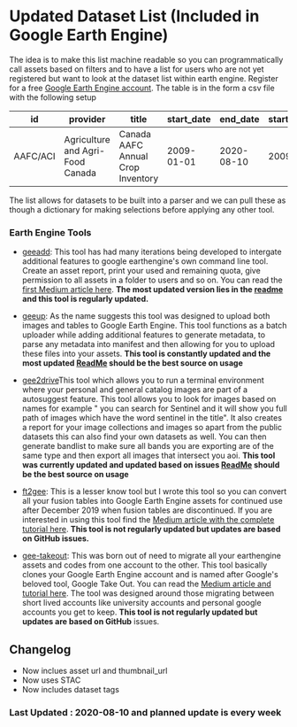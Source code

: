 # Updated Dataset List (Included in Google Earth Engine)
The idea is to make this list machine readable so you can programmatically call assets based on filters and to have a list for users who are not yet registered but want to look at the dataset list within earth engine. Register for a free [Google Earth Engine account](https://earthengine.google.com/signup/). The table is in the form a csv file with the following setup


|id                                                        |provider                                                                          |title                                                                                                                             |start_date|end_date  |startyear|endyear|type            |tags                                                                                                                                                                                                                                                                                                                                       |asset_url                                                                                                             |thumbnail_url                                                                                             |
|----------------------------------------------------------|----------------------------------------------------------------------------------|----------------------------------------------------------------------------------------------------------------------------------|----------|----------|---------|-------|----------------|-------------------------------------------------------------------------------------------------------------------------------------------------------------------------------------------------------------------------------------------------------------------------------------------------------------------------------------------|----------------------------------------------------------------------------------------------------------------------|----------------------------------------------------------------------------------------------------------|
|AAFC/ACI                                                  |Agriculture and Agri-Food Canada                                                  |Canada AAFC Annual Crop Inventory                                                                                                 |2009-01-01|2020-08-10|2009     |2020   |image_collection|aafc, canada, crop, landcover                                                                                                                                                                                                                                                                                                              |https://developers.google.com/earth-engine/datasets/catalog/AAFC_ACI                                                  |https://mw1.google.com/ges/dd/images/AAFC_ACI_sample.png                                                  |


The list allows for datasets to be built into a parser and we can pull these as though a dictionary for making selections before applying any other tool.

### Earth Engine Tools

* [geeadd](https://github.com/samapriya/gee_asset_manager_addon): This tool has had many iterations being developed to intergate additional features to google earthengine's own command line tool. Create an asset report, print your used and remaining quota, give permission to all assets in a folder to users and so on. You can read the [first Medium article here](https://medium.com/@samapriyaroy/google-earth-engine-asset-manager-and-addons-building-tools-of-the-trade-8eb493b21eda). **The most updated version lies in the [readme](https://github.com/samapriya/gee_asset_manager_addon/blob/master/README.md) and this tool is regularly updated.**

* [geeup](https://github.com/samapriya/geeup): As the name suggests this tool was designed to upload both images and tables to Google Earth Engine. This tool functions as a batch uploader while adding additional features to generate metadata, to parse any metadata into manifest and then allowing for you to upload these files into your assets. **This tool is constantly updated and the most updated [ReadMe](https://github.com/samapriya/geeup/blob/master/README.md) should be the best source on usage**

* [gee2drive](https://github.com/samapriya/gee2drive)This tool which allows you to run a terminal environment where your personal and general catalog images are part of a autosuggest feature. This tool allows you to look for images based on names for example " you can search for Sentinel and it will show you full path of images which have the word sentinel in the title". It also creates a report for your image collections and images so apart from the public datasets this can also find your own datasets as well. You can then generate bandlist to make sure all bands you are exporting are of the same type and then export all images that intersect you aoi. **This tool was currently updated and updated based on issues [ReadMe](https://github.com/samapriya/gee2drive/blob/master/README.md) should be the best source on usage**

* [ft2gee](https://github.com/samapriya/ft2gee): This is a lesser know tool but I wrote this tool so you can convert all your fusion tables into Google Earth Engine assets for continued use after December 2019 when fusion tables are discontinued. If you are interested in using this tool find the [Medium article with the complete tutorial here](https://medium.com/@samapriyaroy/google-fusion-table-migration-with-within-google-earth-engine-93d103111ce7). **This tool is not regularly updated but updates are based on GitHub issues.**

* [gee-takeout](https://github.com/samapriya/gee-takeout): This was born out of need to migrate all your earthengine assets and codes from one account to the other. This tool basically clones your Google Earth Engine account and is named after Google's beloved tool, Google Take Out. You can read the [Medium article and tutorial here](https://medium.com/@samapriyaroy/google-earth-engine-takeout-tools-and-guide-for-code-and-asset-transfer-aa865e0046e3). The tool was designed around those migrating between short lived accounts like university accounts and personal google accounts you get to keep. **This tool is not regularly updated but updates are based on GitHub** issues.

## Changelog

* Now inclues asset url and thumbnail_url
* Now uses STAC
* Now includes dataset tags

### Last Updated : 2020-08-10 and planned update is every week
